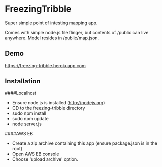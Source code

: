 # FreezingTribble

Super simple point of intesting mapping app.

Comes with simple node.js file flinger, but contents of /public can live anywhere. Model resides in /public/map.json.

## Demo

https://freezing-tribble.herokuapp.com

## Installation
####Localhost
* Ensure node.js is installed (http://nodejs.org)
* CD to the freezing-tribble directory
* sudo npm install
* sudo npm update
* node server.js

####AWS EB
* Create a zip archive containing this app (ensure package.json is in the root)
* Open AWS EB console
* Choose 'upload archive' option.